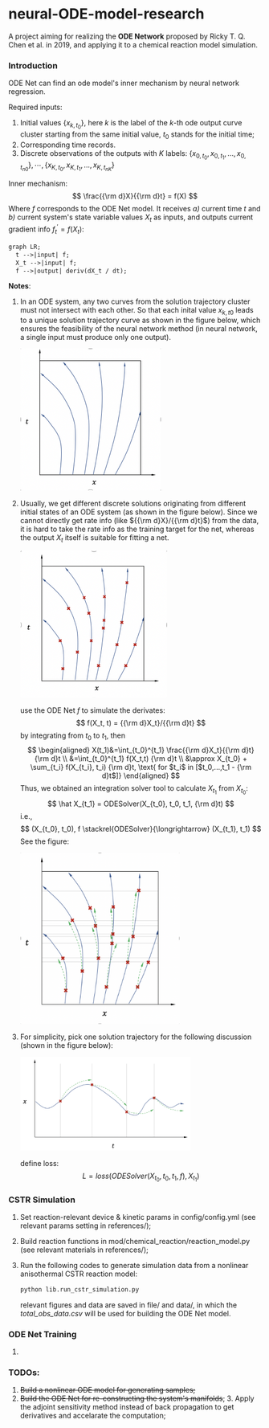 # neural-ODE-model-research
A project aiming for realizing the **ODE Network** proposed by Ricky T. Q. Chen et al. in 2019, and applying it to a chemical reaction model simulation.



### Introduction

ODE Net can find an ode model's inner mechanism by neural network regression. 

Required inputs:[]()

1. Initial values $\{x_{k,t_0}\}$, here $k$ is the label of the $k$-th ode output curve cluster starting from the same initial value, $t_0$ stands for the initial time;
2. Corresponding time records.
3. Discrete observations of the outputs with $K$ labels: $\{x_{0, t_0},x_{0,t_1},...,x_{0,t_{n0}}\},\cdots,\{x_{K, t_0},x_{K,t_1},...,x_{K,t_{nK}}\}$

Inner mechanism:
$$
\frac{{\rm d}X}{{\rm d}t} = f(X)
$$
Where $f$ corresponds to the ODE Net model. It receives *a)* current time $t$ and *b)* current system's state variable values $X_t$ as inputs, and outputs current gradient info $f_t^{'}=f(X_t)$:

```mermaid
graph LR;
  t -->|input| f;
  X_t -->|input| f;
  f -->|output| deriv(dX_t / dt);
```



**Notes**:

1. In an ODE system, any two curves from the solution trajectory cluster must not intersect with each other. So that each inital value $x_{k,t0}$ leads to a unique solution trajectory curve as shown in the figure below, which ensures the feasibility of the neural network method (in neural network, a single input must produce only one output).

   <img src="README.assets/solution_trajectory_cluster.png" alt="solution_trajectory_cluster" style="zoom:50%;" />

2. Usually, we get different discrete solutions originating from different initial states of an ODE system (as shown in the figure below). Since we cannot directly get rate info (like ${{\rm d}X}/{{\rm d}t}$) from the data, it is hard to take the rate info as the training target for the net, whereas the output $X_t$ itself is suitable for fitting a net.

   <img src="README.assets/samples_distribution_on_the_cluster.png" alt="samples_distribution_on_the_cluster" style="zoom:50%;" />

   use the ODE Net $f$ to simulate the derivates:
   $$
   f(X_t, t) = {{\rm d}X_t}/{{\rm d}t}
   $$
   by integrating from $t_0$ to $t_1$, then
   $$
   \begin{aligned}
   X(t_1)&=\int_{t_0}^{t_1} \frac{{\rm d}X_t}{{\rm d}t} {\rm d}t \\
   &=\int_{t_0}^{t_1} f(X_t,t) {\rm d}t \\
   &\approx X_{t_0} + \sum_{t_i} f(X_{t_i}, t_i) {\rm d}t, \text{ for $t_i$ in [$t_0,...,t_1 - {\rm d}t$]}
   \end{aligned}
   $$
   Thus, we obtained an integration solver tool to calculate $X_{t_1}$ from $X_{t_0}$:
   $$
   \hat X_{t_1} = ODESolver(X_{t_0}, t_0, t_1, {\rm d}t)
   $$
   i.e.,
   $$
   (X_{t_0}, t_0), f \stackrel{ODESolver}{\longrightarrow} (X_{t_1}, t_1)
   $$
   See the figure:

   <img src="README.assets/odesolver.png" alt="odesolver" style="zoom: 38%;" />

   

3. For simplicity, pick one solution trajectory for the following discussion (shown in the figure below):

   <img src="README.assets/singular_curve.png" alt="singular_curve" style="zoom: 33%;" />

   define loss:
   $$
   L = loss(ODESolver(X_{t_0},t_0, t_1, f), X_{t_1})
   $$



### CSTR Simulation
  1. Set reaction-relevant device & kinetic params in config/config.yml (see relevant params setting in references/);

  2. Build reaction functions in mod/chemical_reaction/reaction_model.py (see relevant materials in references/);

  3. Run the following codes to generate simulation data from a nonlinear anisothermal CSTR reaction model:

     ```bash
     python lib.run_cstr_simulation.py
     ```

     relevant figures and data are saved in file/ and data/, in which the *total_obs_data.csv* will be used for building the ODE Net model.



### ODE Net Training

1. 




### TODOs:  
  1. ~~Build a nonlinear ODE model for generating samples;~~
  2. ~~Build the ODE Net for re-constructing the system's manifolds~~;
    3. Apply the adjoint sensitivity method instead of back propagation to get derivatives and accelarate the computation;

